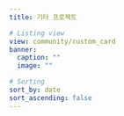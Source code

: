 ```yaml
---
title: 기타 프로젝트

# Listing view
view: community/custom_card
banner:
  caption: ""
  image: ""

# Sorting
sort_by: date
sort_ascending: false
---
```

